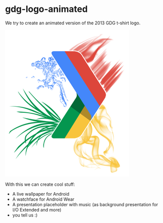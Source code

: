 # gdg-logo-animated
We try to create an animated version of the 2013 GDG t-shirt logo.

<img src="design/gdg_5_elements.png" />

With this we can create cool stuff:

- A live wallpaper for Android
- A watchface for Android Wear
- A presentation placeholder with music (as background presentation for I/O Extended and more)
- you tell us :)
